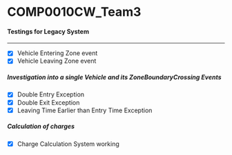 # COMP0010CW_Team3

#### Testings for Legacy System
***
- [x] Vehicle Entering Zone event
- [x] Vehicle Leaving Zone event

##### Investigation into a single Vehicle and its ZoneBoundaryCrossing Events
- [x] Double Entry Exception
- [x] Double Exit Exception
- [x] Leaving Time Earlier than Entry Time Exception
##### Calculation of charges
- [x] Charge Calculation System working